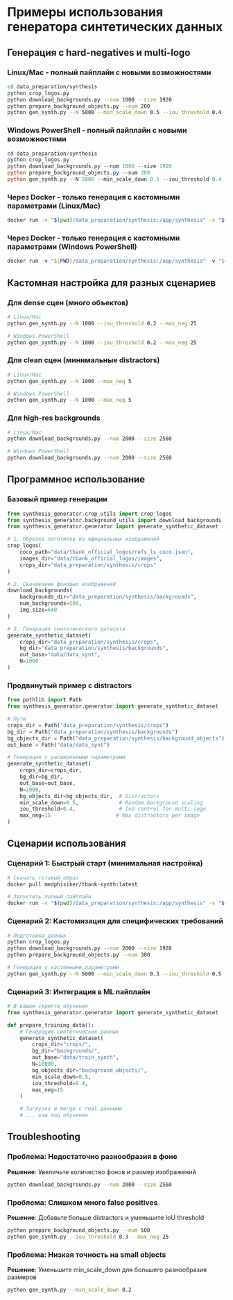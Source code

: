# Примеры использования генератора синтетических данных

## Генерация с hard-negatives и multi-logo

### Linux/Mac - полный пайплайн с новыми возможностями
```bash
cd data_preparation/synthesis
python crop_logos.py
python download_backgrounds.py --num 1000 --size 1920
python prepare_background_objects.py --num 200
python gen_synth.py --N 5000 --min_scale_down 0.5 --iou_threshold 0.4 --max_neg 15
```

### Windows PowerShell - полный пайплайн с новыми возможностями
```powershell
cd data_preparation/synthesis
python crop_logos.py
python download_backgrounds.py --num 1000 --size 1920
python prepare_background_objects.py --num 200
python gen_synth.py --N 5000 --min_scale_down 0.5 --iou_threshold 0.4 --max_neg 15
```

### Через Docker - только генерация с кастомными параметрами (Linux/Mac)
```bash
docker run -v "$(pwd)/data_preparation/synthesis:/app/synthesis" -v "$(pwd)/data:/app/data" --rm medphisiker/tbank-synth:latest python gen_synth.py --N 2000 --min_scale_down 0.7 --iou_threshold 0.3 --max_neg 20
```

### Через Docker - только генерация с кастомными параметрами (Windows PowerShell)
```powershell
docker run -v "${PWD}/data_preparation/synthesis:/app/synthesis" -v "${PWD}/data:/app/data" --rm medphisiker/tbank-synth:latest python gen_synth.py --N 2000 --min_scale_down 0.7 --iou_threshold 0.3 --max_neg 20
```

## Кастомная настройка для разных сценариев

### Для dense сцен (много объектов)
```bash
# Linux/Mac
python gen_synth.py --N 1000 --iou_threshold 0.2 --max_neg 25

# Windows PowerShell
python gen_synth.py --N 1000 --iou_threshold 0.2 --max_neg 25
```

### Для clean сцен (минимальные distractors)
```bash
# Linux/Mac
python gen_synth.py --N 1000 --max_neg 5

# Windows PowerShell
python gen_synth.py --N 1000 --max_neg 5
```

### Для high-res backgrounds
```bash
# Linux/Mac
python download_backgrounds.py --num 2000 --size 2560

# Windows PowerShell
python download_backgrounds.py --num 2000 --size 2560
```

## Программное использование

### Базовый пример генерации
```python
from synthesis_generator.crop_utils import crop_logos
from synthesis_generator.background_utils import download_backgrounds
from synthesis_generator.generator import generate_synthetic_dataset

# 1. Обрезка логотипов из официальных изображений
crop_logos(
    coco_path="data/tbank_official_logos/refs_ls_coco.json",
    images_dir="data/tbank_official_logos/images",
    crops_dir="data_preparation/synthesis/crops"
)

# 2. Скачивание фоновых изображений
download_backgrounds(
    backgrounds_dir="data_preparation/synthesis/backgrounds",
    num_backgrounds=500,
    img_size=640
)

# 3. Генерация синтетического датасета
generate_synthetic_dataset(
    crops_dir="data_preparation/synthesis/crops",
    bg_dir="data_preparation/synthesis/backgrounds",
    out_base="data/data_synt",
    N=1000
)
```

### Продвинутый пример с distractors
```python
from pathlib import Path
from synthesis_generator.generator import generate_synthetic_dataset

# Пути
crops_dir = Path("data_preparation/synthesis/crops")
bg_dir = Path("data_preparation/synthesis/backgrounds")
bg_objects_dir = Path("data_preparation/synthesis/background_objects")
out_base = Path("data/data_synt")

# Генерация с расширенными параметрами
generate_synthetic_dataset(
    crops_dir=crops_dir,
    bg_dir=bg_dir,
    out_base=out_base,
    N=2000,
    bg_objects_dir=bg_objects_dir,  # Distractors
    min_scale_down=0.5,             # Random background scaling
    iou_threshold=0.4,              # IoU control for multi-logo
    max_neg=15                     # Max distractors per image
)
```

## Сценарии использования

### Сценарий 1: Быстрый старт (минимальная настройка)
```bash
# Скачать готовый образ
docker pull medphisiker/tbank-synth:latest

# Запустить полный пайплайн
docker run -v "$(pwd)/data_preparation/synthesis:/app/synthesis" -v "$(pwd)/data:/app/data" --rm medphisiker/tbank-synth:latest python gen_synth.py --N 1000
```

### Сценарий 2: Кастомизация для специфических требований
```bash
# Подготовка данных
python crop_logos.py
python download_backgrounds.py --num 2000 --size 1920
python prepare_background_objects.py --num 300

# Генерация с кастомными параметрами
python gen_synth.py --N 5000 --min_scale_down 0.3 --iou_threshold 0.5 --max_neg 20
```

### Сценарий 3: Интеграция в ML пайплайн
```python
# В вашем скрипте обучения
from synthesis_generator.generator import generate_synthetic_dataset

def prepare_training_data():
    # Генерация синтетических данных
    generate_synthetic_dataset(
        crops_dir="crops/",
        bg_dir="backgrounds/",
        out_base="data/train_synth",
        N=10000,
        bg_objects_dir="background_objects/",
        min_scale_down=0.5,
        iou_threshold=0.4,
        max_neg=15
    )

    # Загрузка и merge с real данными
    # ... ваш код обучения
```

## Troubleshooting

### Проблема: Недостаточно разнообразия в фоне
**Решение**: Увеличьте количество фонов и размер изображений
```bash
python download_backgrounds.py --num 2000 --size 2560
```

### Проблема: Слишком много false positives
**Решение**: Добавьте больше distractors и уменьшите IoU threshold
```bash
python prepare_background_objects.py --num 500
python gen_synth.py --iou_threshold 0.3 --max_neg 25
```

### Проблема: Низкая точность на small objects
**Решение**: Уменьшите min_scale_down для большего разнообразия размеров
```bash
python gen_synth.py --min_scale_down 0.2